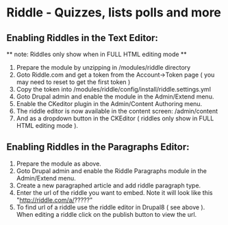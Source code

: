 Riddle - Quizzes, lists polls and more
======================================



Enabling Riddles in the Text Editor:
------------------------------------
** note: Riddles only show when in FULL HTML editing mode **

1. Prepare the module by unzipping in /modules/riddle directory
2. Goto Riddle.com and get a token from the Account->Token page ( you may need to reset to get the first token )
3. Copy the token into /modules/riddle/config/install/riddle.settings.yml
4. Goto Drupal admin and enable the module in the Admin/Extend menu.
5. Enable the CKeditor plugin in the Admin/Content Authoring menu.
6. The riddle editor is now available in the content screen:
	/admin/content
7. And as a dropdown button in the CKEditor ( riddles only show in FULL HTML editing mode ).


Enabling Riddles in the Paragraphs Editor:
------------------------------------------
1. Prepare the module as above.
2. Goto Drupal admin and enable the Riddle Paragraphs module in the Admin/Extend menu.
3. Create a new paragraphed article and add riddle paragraph type.
4. Enter the url of the riddle you want to embed. Note it will look like this "http://riddle.com/a/?????"
5. To find url of a riddle use the riddle editor in Drupal8 ( see above ). When editing a riddle click on the publish button to view the url. 
